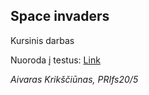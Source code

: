 ## Space invaders

Kursinis darbas

Nuoroda į testus: [Link](https://github.com/aivaraskriksciunas/space-invaders-tests)

_Aivaras Krikščiūnas, PRIfs20/5_
